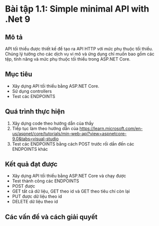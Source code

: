 # Bài tập 1.1: Simple minimal API with .Net 9

## Mô tả
API tối thiểu được thiết kế để tạo ra API HTTP với mức phụ thuộc tối thiểu. Chúng lý tưởng cho các dịch vụ vi mô và ứng dụng chỉ muốn bao gồm các tệp, tính năng và mức phụ thuộc tối thiểu trong ASP.NET Core.

## Mục tiêu
- Xây dựng API tối thiểu bằng ASP.NET Core.
- Sử dụng controllers
- Test các ENDPOINTS

## Quá trình thực hiện
1. Xây dựng code theo hướng dẫn của thầy
2. Tiếp tục làm theo hướng dẫn của https://learn.microsoft.com/en-us/aspnet/core/tutorials/min-web-api?view=aspnetcore-9.0&tabs=visual-studio
3. Test các ENDPOINTS bằng cách POST trước rồi dần đến các ENDPOINTS khác

## Kết quả đạt được
-  Xây dựng API tối thiểu bằng ASP.NET Core và chạy được
-  Test thành công các ENDPOINTS
-  POST được
-  GET tất cả dữ liệu, GET theo id và GET theo tiêu chí còn lại
-  PUT được dữ liệu theo id
-  DELETE dữ liệu theo id

## Các vấn đề và cách giải quyết


